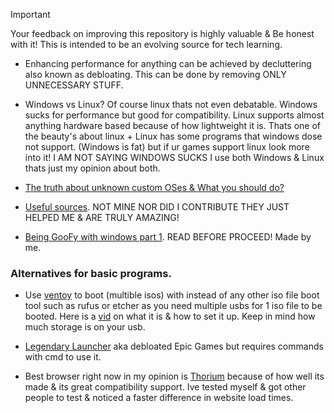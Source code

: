 > [!IMPORTANT]
Your feedback on improving this repository is highly valuable & Be honest with it! This is intended to be an evolving source for tech learning.

- Enhancing performance for anything can be achieved by decluttering also known as debloating. This can be done by removing ONLY UNNECESSARY STUFF.

- Windows vs Linux? Of course linux thats not even debatable. Windows sucks for performance but good for compatibility. Linux supports almost anything hardware based because of how lightweight it is. Thats one of the beauty's about linux + Linux has some programs that windows dose not support. (Windows is fat) but if ur games support linux look more into it! I AM NOT SAYING WINDOWS SUCKS I use both Windows & Linux thats just my opinion about both.

- [The truth about unknown custom OSes & What you should do?](custom-windows-info.md)

- [Useful sources](sources.md). NOT MINE NOR DID I CONTRIBUTE THEY JUST HELPED ME & ARE TRULY AMAZING!

- [Being GooFy with windows part 1](https://github.com/Atopsxv/Learn-Tech/releases/GooFy-aH-Script). READ BEFORE PROCEED! Made by me.

### Alternatives for basic programs.
- Use [ventoy](https://www.ventoy.net) to boot (multible isos) with instead of any other iso file boot tool such as rufus or etcher as you need multiple usbs for 1 iso file to be booted. Here is a [vid](https://youtu.be/EgcC_40wyKs?si=RFZxsYGy8mXAjlnI) on what it is & how to set it up. Keep in mind how much storage is on your usb.

- [Legendary Launcher]() aka debloated Epic Games but requires commands with cmd to use it.

- Best browser right now in my opinion is [Thorium](https://thorium.rocks/) because of how well its made & its great compatibility support. Ive tested myself & got other people to test & noticed a faster difference in website load times.






































